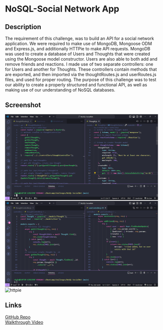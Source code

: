 # NoSQL-Social Network App

## Description
The requirement of this challenge, was to build an API for a social network application. We were required to make use of MongoDB, Mongoose ODM and Express.js, and additionally HTTPie to make API requests. MongoDB was used to create a database of Users and Thoughts that were created using the Mongoose model constructor. Users are also able to both add and remove friends and reactions. I made use of two separate controllers: one for Users and another for Thoughts. These controllers contain methods that are exported, and then imported via the thoughtRoutes.js and userRoutes.js files, and used for proper routing. The purpose of this challenge was to test our ability to create a properly structured and functional API, as well as making use of our understanding of NoSQL databases.

## Screenshot
![Screenshot 1](./assets/screenshot-18NoSQL-1.png)  
![Screenshot 2](./assets/screenshot-18NoSQL-2.png)  
![httpie]()  

## Links
[GitHub Repo]('https://github.com/sailorshy94/NoSQL-SocialNet')  
[Walkthrough Video]()